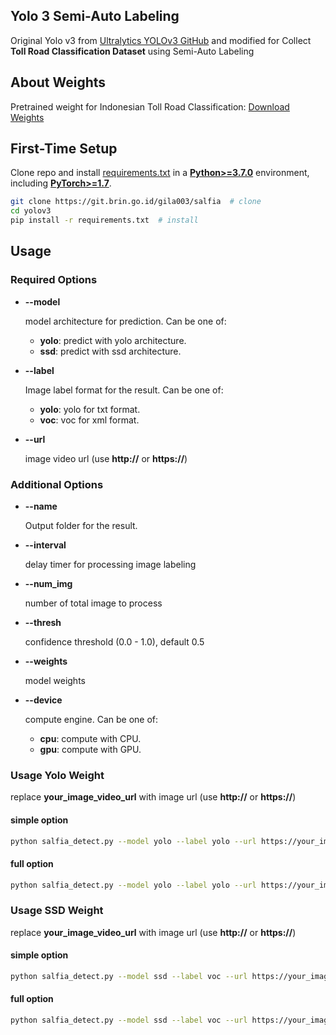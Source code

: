 ## Yolo 3 Semi-Auto Labeling
Original Yolo v3 from [Ultralytics YOLOv3 GitHub](https://github.com/ultralytics/yolov3/) and modified for Collect **Toll Road Classification Dataset** using Semi-Auto Labeling

## About Weights
Pretrained weight for Indonesian Toll Road Classification: [Download Weights](/weights/)

## First-Time Setup
Clone repo and install [requirements.txt](/requirements.txt) in a
[**Python>=3.7.0**](https://www.python.org/) environment, including
[**PyTorch>=1.7**](https://pytorch.org/get-started/locally/).

```bash
git clone https://git.brin.go.id/gila003/salfia  # clone
cd yolov3
pip install -r requirements.txt  # install
```

## Usage
### Required Options
- **--model**

  model architecture for prediction.
  Can be one of:
  - **yolo**: predict with yolo architecture. 
  - **ssd**: predict with ssd architecture.

- **--label**
    
  Image label format for the result.
  Can be one of:
  - **yolo**: yolo for txt format.
  - **voc**: voc for xml format.

- **--url**

  image video url (use **http://** or **https://**)

### Additional Options
- **--name**
    
  Output folder for the result.

- **--interval**
    
  delay timer for processing image labeling

- **--num_img**

  number of total image to process

- **--thresh**

  confidence threshold (0.0 - 1.0), default 0.5

- **--weights**

  model weights

- **--device**

  compute engine.
  Can be one of:
  - **cpu**: compute with CPU. 
  - **gpu**: compute with GPU.

### Usage Yolo Weight
replace **your_image_video_url** with image url (use **http://** or **https://**)
#### simple option
```bash
python salfia_detect.py --model yolo --label yolo --url https://your_image_video_url
```
#### full option
```bash
python salfia_detect.py --model yolo --label yolo --url https://your_image_video_url --name yolo --interval 1 --num_img 10 --thresh 0.5 --weights weights/yolo_toll.pt
```

### Usage SSD Weight
replace **your_image_video_url** with image url (use **http://** or **https://**)
#### simple option
```bash
python salfia_detect.py --model ssd --label voc --url https://your_image_video_url
```
#### full option
```bash
python salfia_detect.py --model ssd --label voc --url https://your_image_video_url --name ssd --interval 1 --num_img 10 --thresh 0.5 --weights weights/ssd_toll.pth
```
